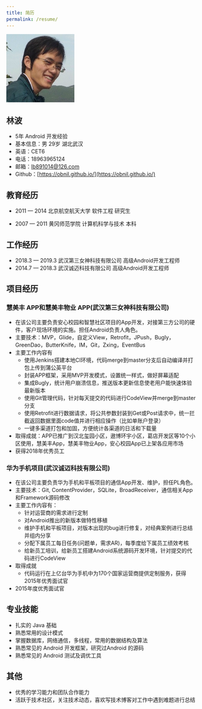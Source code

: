 ```yaml
---
title: 简历
permalink: /resume/
---
```


<img src="/images/logo.jpg" class="user-image" alt="My Profile Photo">

## 林波

- 5年 Android 开发经验
- 基本信息：男 29岁 湖北武汉
- 英语：CET6
- 电话：18963965124
- 邮箱：lb891014@126.com
- Github：[https://obnil.github.io/](https://obnil.github.io/)

## 教育经历 

- 2011 — 2014 北京航空航天⼤学 软件工程 研究⽣

- 2007 — 2011 ⻩冈师范学院 计算机科学与技术 本科 

## ⼯作经历 

- 2018.3 — 2019.3 武汉第三女神科技有限公司 高级Android开发工程师
- 2014.7 — 2018.3 武汉诚迈科技有限公司 高级Android开发工程师

## 项⽬经历

### 慧美丰 APP和慧美丰物业 APP(武汉第三女神科技有限公司)

- 在该公司主要负责安心校园和智慧社区项目的App开发，对接第三方公司的硬件，客户现场环境的实施。担任Android负责人角色。
- 主要技术：MVP，Glide，自定义View，Retrofit，JPush，Bugly，GreenDao，ButterKnife，IM，Git，Zxing，EventBus
- 主要工作内容有
  - 使⽤Jenkins搭建本地CI环境，代码merge到master分⽀后⾃动编译并打包上传到蒲公英平台
  - 封装APP框架，采用MVP开发模式，设置统一样式，做好屏幕适配
  - 集成Bugly，统计⽤户崩溃信息，推送版本更新信息使老用户能快速体验最新版本
  - 使用Git管理代码，针对每天提交的代码进行CodeView并merge到master分支 
  - 使用Retrofit进行数据请求，将公共参数封装到Get或Post请求中，统一拦截返回数据里面code值并进行相应操作（比如单账户登录）
  - 一键多渠道打包和加固，方便统计各渠道的日活和下载量
- 取得成就：APP已推广到汉北玺园小区，遨博环宇小区，葛店开发区等10个小区使用，慧美丰App，慧美丰物业App，安心校园App已上架各应用市场
- 获得2018年优秀员工

### 华为⼿机项⽬(武汉诚迈科技有限公司)

- 在该公司主要负责华为手机和平板项目的通信App开发、维护，担任PL角色。
- 主要技术：Git, ContentProvider，SQLite，BroadReceiver，通信相关App和Framework源码修改
- 主要工作内容有：
  - 针对运营商的需求进⾏定制
  - 对Android推出的新版本做特性移植
  - 维护手机和平板项目，对版本出现的bug进行修复，对经典案例进行总结并组内分享
  - 分配下属员⼯每⽇任务(问题单，需求AR)，每季度给下属员⼯绩效考核 
  - 给新员⼯培训，给新员⼯搭建Android系统源码开发环境，针对提交的代码进⾏CodeView
- 取得成就
  - 代码运⾏在上亿台华为手机中为170个国家运营商提供定制服务，获得2015年优秀面试官
- 2015年度优秀面试官

## 专业技能 

* 扎实的 Java 基础
* 熟悉常⽤的设计模式
* 掌握数据库，网络通信，多线程，常用的数据结构及算法
* 熟悉常⻅的 Android 开发框架，研究过Android 的源码
* 熟悉常见的 Android 测试及调优工具 

## 其他 

* 优秀的学习能力和团队合作能力
* 活跃于技术社区，关注技术动态，喜欢写技术博客对工作中遇到难题进行总结
